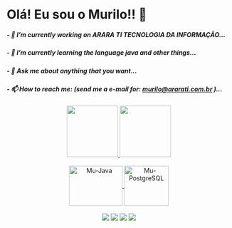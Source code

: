 # Olá! Eu sou o Murilo!! 👋

##### - 🔭 I’m currently working on ARARA TI TECNOLOGIA DA INFORMAÇÃO...
##### - 🌱 I’m currently learning the language java and other things...
##### - 💬 Ask me about anything that you want...
##### - 📫 How to reach me: (send me a e-mail for: murilo@ararati.com.br )...


    
<div align="center">
  <a href="https://github.com/MuriloTischer">
  <img height="115em" src="https://github-readme-stats.vercel.app/api?username=MuriloTischer&show_icons=true&theme=dark&include_all_commits=true&count_private=true"/>
  <img height="115em" src="https://github-readme-stats.vercel.app/api/top-langs/?username=MuriloTischer&layout=compact&langs_count=7&theme=dark"/>
</div>
  
  <div align="center"><br>
    <img align="center" alt="Mu-Java" height="90" width="120" src="https://cdn.jsdelivr.net/gh/devicons/devicon/icons/java/java-original-wordmark.svg" />
    <img align="center" alt="Mu-PostgreSQL" height="90" width="100" src="https://cdn.jsdelivr.net/gh/devicons/devicon/icons/postgresql/postgresql-original-wordmark.svg" />
    
  </div> 
     <br/>
     <div align="center">
   <a href = "mailto:murilotischer@gmail.com"><img src="https://img.shields.io/badge/-Gmail-%23333?style=for-the-badge&logo=gmail&logoColor=white" target="_blank"></a>
     <a href="https://www.linkedin.com/in/murilo-tadeu-d-tischer" target="_blank"><img src="https://img.shields.io/badge/-LinkedIn-%230077B5?style=for-the-badge&logo=linkedin&logoColor=white" target="_blank"></a> 
     <a href="https://youtube.com/@murilotischer" target="_blank"><img src="https://img.shields.io/badge/YouTube-FF0000?style=for-the-badge&logo=youtube&logoColor=white" target="_blank"></a>
  <a href="https://www.instagram.com/murilotischer" target="_blank"><img src="https://img.shields.io/badge/-Instagram-%23E4405F?style=for-the-badge&logo=instagram&logoColor=white" target="_blank"></a> 
    </div>





<!--
**MuriloTischer** 
----
 <img align="center" alt="Mu-Flutter" height="75" width="100" src="https://cdn.jsdelivr.net/gh/devicons/devicon/icons/flutter/flutter-original.svg" />
       <img align="center" alt="Mu-Dart" height="75" width="100" src="https://cdn.jsdelivr.net/gh/devicons/devicon/icons/dart/dart-original.svg" />
----

- 🔭 I’m currently working on ...
- 🌱 I’m currently learning ...
- 👯 I’m looking to collaborate on ...
- 🤔 I’m looking for help with ...
- 💬 Ask me about ...
- 📫 How to reach me: ...
- 😄 Pronouns: ...
- ⚡ Fun fact: ...
-->
